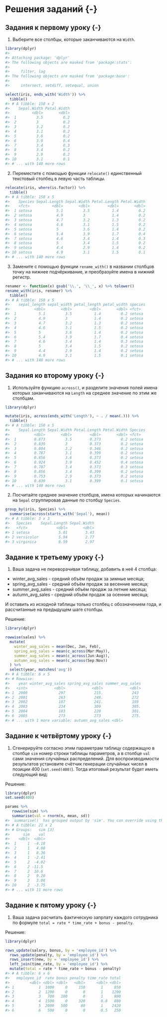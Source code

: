 # Решения заданий {-}

## Задания к первому уроку {-}

1. Выберите все столбцы, которые заканчиваются на `Width`.

```r
library(dplyr)
#> 
#> Attaching package: 'dplyr'
#> The following objects are masked from 'package:stats':
#> 
#>     filter, lag
#> The following objects are masked from 'package:base':
#> 
#>     intersect, setdiff, setequal, union

select(iris, ends_with('Width')) %>% 
  tibble()
#> # A tibble: 150 x 2
#>    Sepal.Width Petal.Width
#>          <dbl>       <dbl>
#>  1         3.5         0.2
#>  2         3           0.2
#>  3         3.2         0.2
#>  4         3.1         0.2
#>  5         3.6         0.2
#>  6         3.9         0.4
#>  7         3.4         0.3
#>  8         3.4         0.2
#>  9         2.9         0.2
#> 10         3.1         0.1
#> # ... with 140 more rows
```

2. Переместите с помощью функции `relocate()` единственный текстовый столбец в левую часть таблицы.

```r
relocate(iris, where(is.factor)) %>% 
  tibble()
#> # A tibble: 150 x 5
#>    Species Sepal.Length Sepal.Width Petal.Length Petal.Width
#>    <fct>          <dbl>       <dbl>        <dbl>       <dbl>
#>  1 setosa           5.1         3.5          1.4         0.2
#>  2 setosa           4.9         3            1.4         0.2
#>  3 setosa           4.7         3.2          1.3         0.2
#>  4 setosa           4.6         3.1          1.5         0.2
#>  5 setosa           5           3.6          1.4         0.2
#>  6 setosa           5.4         3.9          1.7         0.4
#>  7 setosa           4.6         3.4          1.4         0.3
#>  8 setosa           5           3.4          1.5         0.2
#>  9 setosa           4.4         2.9          1.4         0.2
#> 10 setosa           4.9         3.1          1.5         0.1
#> # ... with 140 more rows
```

3. Замените с помощью функции `rename_with()` в названии столбцов точку на нижнее подчёркивание, и преобразуйте имена в нижний регистр.

```r
renamer <- function(x) gsub('\\.', '\\_', x) %>% tolower()
rename_with(iris, renamer) %>% 
  tibble()
#> # A tibble: 150 x 5
#>    sepal_length sepal_width petal_length petal_width species
#>           <dbl>       <dbl>        <dbl>       <dbl> <fct>  
#>  1          5.1         3.5          1.4         0.2 setosa 
#>  2          4.9         3            1.4         0.2 setosa 
#>  3          4.7         3.2          1.3         0.2 setosa 
#>  4          4.6         3.1          1.5         0.2 setosa 
#>  5          5           3.6          1.4         0.2 setosa 
#>  6          5.4         3.9          1.7         0.4 setosa 
#>  7          4.6         3.4          1.4         0.3 setosa 
#>  8          5           3.4          1.5         0.2 setosa 
#>  9          4.4         2.9          1.4         0.2 setosa 
#> 10          4.9         3.1          1.5         0.1 setosa 
#> # ... with 140 more rows
```

## Задания ко второму уроку {-}

1. Используйте функцию `across()`, и разделите значения полей имена которых заканчиваются на `Length` на среднее значение по этим же столбцам.

```r
library(dplyr)

mutate(iris, across(ends_with('Length'), ~ . / mean(.))) %>% 
  tibble()
#> # A tibble: 150 x 5
#>    Sepal.Length Sepal.Width Petal.Length Petal.Width Species
#>           <dbl>       <dbl>        <dbl>       <dbl> <fct>  
#>  1        0.873         3.5        0.373         0.2 setosa 
#>  2        0.839         3          0.373         0.2 setosa 
#>  3        0.804         3.2        0.346         0.2 setosa 
#>  4        0.787         3.1        0.399         0.2 setosa 
#>  5        0.856         3.6        0.373         0.2 setosa 
#>  6        0.924         3.9        0.452         0.4 setosa 
#>  7        0.787         3.4        0.373         0.3 setosa 
#>  8        0.856         3.4        0.399         0.2 setosa 
#>  9        0.753         2.9        0.373         0.2 setosa 
#> 10        0.839         3.1        0.399         0.1 setosa 
#> # ... with 140 more rows
```

2. Посчитайте среднее значение столбцов, имена которых начинаются на `Sepal` сгруппировав данные по столбцу `Species`.

```r
group_by(iris, Species) %>% 
  summarise(across(starts_with('Sepal'), mean))
#> # A tibble: 3 x 3
#>   Species    Sepal.Length Sepal.Width
#>   <fct>             <dbl>       <dbl>
#> 1 setosa             5.01        3.43
#> 2 versicolor         5.94        2.77
#> 3 virginica          6.59        2.97
```

## Заданиe к третьему уроку {-}

1. Ваша задача не переворачивая таблицу, добавить в неё 4 столбца:

* winter_avg_sales - средний объём продаж за зимные месяца;
* spring_avg_sales - средний объём продаж за весенние месяца;
* summer_avg_sales - средний объём продаж за летние месяца;
* autumn_avg_sales - средний объём продаж за осенние месяца;

И оставить из исходной таблицы только столбец с обозначением года, и рассчитанные на предыдущем шаге столбцы.



Решение:

```r
library(dplyr)

rowwise(sales) %>% 
  mutate(
    winter_avg_sales = mean(Dec, Jan, Feb),
    spring_avg_sales = mean(c_across(Mar:May)),
    summer_avg_sales = mean(c_across(Jun:Aug)),
    autumn_avg_sales = mean(c_across(Sep:Nov))
  ) %>% 
  select(year, matches('avg'))
#> # A tibble: 6 x 5
#> # Rowwise: 
#>    year winter_avg_sales spring_avg_sales summer_avg_sales
#>   <int>            <dbl>            <dbl>            <dbl>
#> 1  2000              297             215.             243 
#> 2  2001              263             248.             272 
#> 3  2002              187             241.             189 
#> 4  2003              234             309              305.
#> 5  2004              183             220              301.
#> 6  2005              273             273              275.
#> # ... with 1 more variable: autumn_avg_sales <dbl>
```

## Заданиe к четвёртому уроку {-}

1. Сгенерируйте согласно этим параметрам таблицу содержащую в столбце `sim` номер строки таблицы параметров, а в столбце `val` сами значения случайных распределений. Для воспроизводимости результатов установите счётчик генерации случайных чисел в позиции 400 (`set.seed(400)`). Тогда итоговый результат будет иметь следующий вид:



Решение:

```r
library(dplyr)
set.seed(400)

params %>%
   rowwise(sim) %>%
   summarise(val = rnorm(n, mean, sd))
#> `summarise()` has grouped output by 'sim'. You can override using the `.groups` argument.
#> # A tibble: 21 x 2
#> # Groups:   sim [3]
#>      sim    val
#>    <dbl>  <dbl>
#>  1     1  -4.18
#>  2     1   4.08
#>  3     1   8.36
#>  4     1  -2.41
#>  5     2  -4.02
#>  6     2 -11.5 
#>  7     2  10.6 
#>  8     2   9.20
#>  9     2   3.08
#> 10     2  -3.75
#> # ... with 11 more rows
```

## Заданиe к пятому уроку {-}

1. Ваша задача расчитать фактическую запрлату каждого сотрудника по формуле `total = rate * time_rate + bonus - penalty`.



Решение:

```r
library(dplyr)

rows_update(salary, bonus, by = 'employee_id') %>% 
  rows_update(penalty, by = 'employee_id') %>% 
  rows_insert(new, by = 'employee_id') %>% 
  left_join(time_rate, by = 'employee_id') %>% 
  mutate(total = rate * time_rate + bonus - penalty)
#> # A tibble: 6 x 6
#>   employee_id  rate bonus penalty time_rate total
#>         <dbl> <dbl> <dbl>   <dbl>     <dbl> <dbl>
#> 1           1  1000     0     150       1     850
#> 2           2  1200     0       0       1    1200
#> 3           3   700   100       0       1     800
#> 4           4  1500     0     320       0.8   880
#> 5           5  2000   500      80       1    2420
#> 6           6   500     0       0       0.5   250
```
